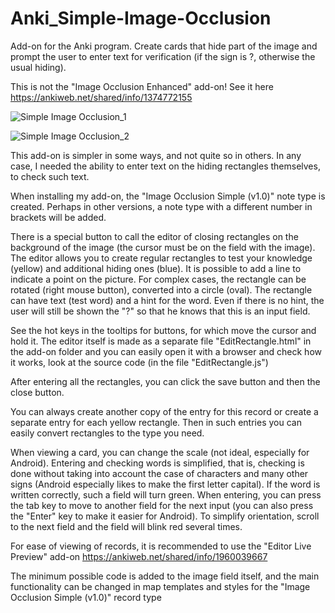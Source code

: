 # Anki_Simple-Image-Occlusion
Add-on for the Anki program. Create cards that hide part of the image and prompt the user to enter text for verification (if the sign is ?, otherwise the usual hiding).

This is not the "Image Occlusion Enhanced" add-on! See it here https://ankiweb.net/shared/info/1374772155


![Simple Image Occlusion_1](https://github.com/user-attachments/assets/85c76003-f81f-4e4a-8e84-1cc841ac5803)

![Simple Image Occlusion_2](https://github.com/user-attachments/assets/7d738941-42a0-4422-bbc5-d6fd92d7da7d)


This add-on is simpler in some ways, and not quite so in others. In any case, I needed the ability to enter text on the hiding rectangles themselves, to check such text.

When installing my add-on, the "Image Occlusion Simple (v1.0)" note type is created. Perhaps in other versions, a note type with a different number in brackets will be added.

There is a special button to call the editor of closing rectangles on the background of the image (the cursor must be on the field with the image). The editor allows you to create regular rectangles to test your knowledge (yellow) and additional hiding ones (blue). It is possible to add a line to indicate a point on the picture. For complex cases, the rectangle can be rotated (right mouse button), converted into a circle (oval). The rectangle can have text (test word) and a hint for the word. Even if there is no hint, the user will still be shown the "?" so that he knows that this is an input field.

See the hot keys in the tooltips for buttons, for which move the cursor and hold it. The editor itself is made as a separate file "EditRectangle.html" in the add-on folder and you can easily open it with a browser and check how it works, look at the source code (in the file "EditRectangle.js")

After entering all the rectangles, you can click the save button and then the close button.

You can always create another copy of the entry for this record or create a separate entry for each yellow rectangle. Then in such entries you can easily convert rectangles to the type you need.

When viewing a card, you can change the scale (not ideal, especially for Android). Entering and checking words is simplified, that is, checking is done without taking into account the case of characters and many other signs (Android especially likes to make the first letter capital). If the word is written correctly, such a field will turn green. When entering, you can press the tab key to move to another field for the next input (you can also press the "Enter" key to make it easier for Android). To simplify orientation, scroll to the next field and the field will blink red several times.

For ease of viewing of records, it is recommended to use the "Editor Live Preview" add-on https://ankiweb.net/shared/info/1960039667

The minimum possible code is added to the image field itself, and the main functionality can be changed in map templates and styles for the "Image Occlusion Simple (v1.0)" record type


